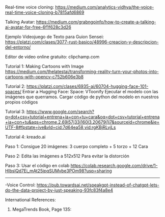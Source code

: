 Real-time voice cloning:
https://medium.com/analytics-vidhya/the-voice-real-time-voice-cloning-b7815afd6869

Talking Avatar:
https://medium.com/grabngoinfo/how-to-create-a-talking-ai-avatar-for-free-6f1f628c3d26

Ejemplo Videojuego de Texto para Guion Sensei:
https://platzi.com/clases/3077-rust-basico/48996-creacion-y-descripcion-del-entorno/

Editor de video online gratuito:
clipchamp.com

Tutorial 1: Making Cartoons with Image
https://medium.com/thelatestai/transforming-reality-turn-your-photos-into-cartoons-with-opencv-c752b606e3b8

Tutorial 2: https://platzi.com/clases/6935-ai/60704-hugging-face-101-spaces/
Entrar a Hugging Face: Space: VToonify
Ejecutar el modelo con las imágenes que querramos.
Cargar código de python del modelo en nuestros propios códigos


Tutorial 3:
https://www.google.com/search?q=dot+csv+tutorial+entrena+ia+con+tu+cara&oq=dot+csv+tutorial+entrena+ia+con+tu&aqs=chrome.2.69i57j33i160l3.20679j1j7&sourceid=chrome&ie=UTF-8#fpstate=ive&vld=cid:7d64ea58,vid:rgKBjRLvjLs

Tutorial 4:
kreado.ai

Paso 1: 
Consigue 20 imágenes: 3 cuerpo completo + 5 torzo + 12 Cara

Paso 2:
Edita las imágenes a 512x512
Para evitar la distorción 

Paso 3: 
Usar el código en colab
https://colab.research.google.com/drive/1-HIbslQd7Ei_mAt25ipqSUMvbe3POm98?usp=sharing


--------------------
-Voice Control: https://pub.towardsai.net/speakgpt-instead-of-chatgpt-lets-do-the-data-project-by-just-speaking-93fc83f4a8e4

International References:
1) MegaTrends Book, Page 135:

